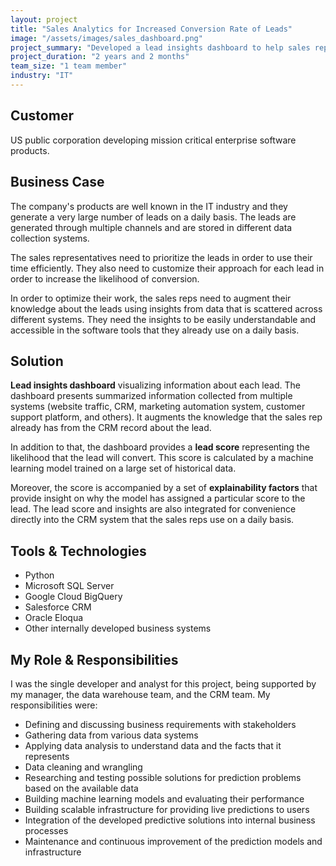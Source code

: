 ```yaml
---
layout: project
title: "Sales Analytics for Increased Conversion Rate of Leads"
image: "/assets/images/sales_dashboard.png"
project_summary: "Developed a lead insights dashboard to help sales representatives work more efficiently and increase the conversion rate of their leads. The dashboard combined data from diverse data sources and provided insights by machine learning models."
project_duration: "2 years and 2 months"
team_size: "1 team member"
industry: "IT"
---
```


## Customer

US public corporation developing mission critical enterprise software products.

## Business Case

The company's products are well known in the IT industry and they generate a very large number of leads on a daily basis. The leads are generated through multiple channels and are stored in different data collection systems.

The sales representatives need to prioritize the leads in order to use their time efficiently. They also need to customize their approach for each lead in order to increase the likelihood of conversion.

In order to optimize their work, the sales reps need to augment their knowledge about the leads using insights from data that is scattered across different systems. They need the insights to be easily understandable and accessible in the software tools that they already use on a daily basis.

## Solution

__Lead insights dashboard__ visualizing information about each lead. The dashboard presents summarized information collected from multiple systems (website traffic, CRM, marketing automation system, customer support platform, and others). It augments the knowledge that the sales rep already has from the CRM record about the lead.

In addition to that, the dashboard provides a __lead score__ representing the likelihood that the lead will convert. This score is calculated by a machine learning model trained on a large set of historical data.

Moreover, the score is accompanied by a set of __explainability factors__ that provide insight on why the model has assigned a particular score to the lead. The lead score and insights are also integrated for convenience directly into the CRM system that the sales reps use on a daily basis.

## Tools & Technologies

- Python
- Microsoft SQL Server
- Google Cloud BigQuery
- Salesforce CRM
- Oracle Eloqua
- Other internally developed business systems

## My Role & Responsibilities

I was the single developer and analyst for this project, being supported by my manager, the data warehouse team, and the CRM team. My responsibilities were:

- Defining and discussing business requirements with stakeholders
- Gathering data from various data systems
- Applying data analysis to understand data and the facts that it represents
- Data cleaning and wrangling
- Researching and testing possible solutions for prediction problems based on the available data
- Building machine learning models and evaluating their performance
- Building scalable infrastructure for providing live predictions to users
- Integration of the developed predictive solutions into internal business processes
- Maintenance and continuous improvement of the prediction models and infrastructure
